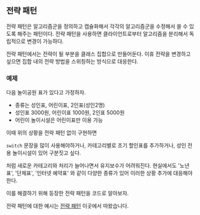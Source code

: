 ## 전략 패턴

전략 패턴은 알고리즘군을 정의하고 캡슐화해서 각각의 알고리즘군을 수정해서 쓸 수 있도록 해주는 패턴이다. 전략 패턴을 사용하면 클라이언트로부터 알고리즘을 분리해서 독립적으로 변경이 가능하다.

전략 패턴에서는 전략이 될 부분을 클래스 집합으로 만들어둔다.
이휴 전략을 변경하고 싶으면 집합 내의 전략 방법을 스위칭하는 방식으로 대응한다.

### 예제

다음 놀이공원 표가 있다고 가정하자.

- 종류는 성인표, 어린이표, 2인표(성인2명)
- 성인표 3000원, 어린이표 1000원, 2인표 5000원
- 어린이 놀이시설은 어린이표만 이용 가능

이때 위의 상황을 전략 패턴 없이 구현하면 

`switch` 문장을 많이 사용해야하거나, 
카테고리별로 조기 할인표를 추가하거나,
성인 전용 놀이시설이 있어 구분짓고 싶다.

처럼 새로운 카테고리와 처리가 늘어나면서 유지보수가 어려워진다.
현실에서도 '노년표', '단체표', '인터넷 예약표' 와 같이 다양한 종류가 있어 이러한 상황 추가에 대응해야한다.

이를 해결하기 위해 등장한 전략 패턴을 코드로 알아보자.

전략 패턴에 대한 예시는
[전략 패턴](https://intrepidgeeks.com/tutorial/ts-strategic-model-i-cant-hear-right-now)
이곳에서 따왔습니다.